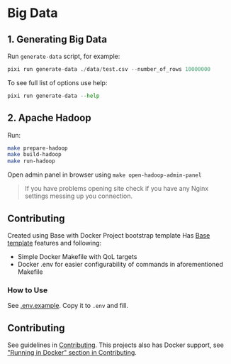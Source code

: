 <!-- toc -->

# Big Data
## 1. Generating Big Data
Run `generate-data` script, for example:
```py
pixi run generate-data ./data/test.csv --number_of_rows 10000000
```

To see full list of options use help:
```py
pixi run generate-data --help
```

## 2. Apache Hadoop
Run:
```bash
make prepare-hadoop
make build-hadoop
make run-hadoop
```

Open admin panel in browser using `make open-hadoop-admin-panel`

> If you have problems opening site check if you have any Nginx settings
messing up you connection.

## Contributing
Created using Base with Docker Project bootstrap template
Has [Base template](https://github.com/dsOmega-bootstrap/Base.bootstrap) features and following:
- Simple Docker Makefile with QoL targets
- Docker .env for easier configurability of commands in aforementioned Makefile

### How to Use
See [.env.example](./.env.example). Copy it to `.env` and fill.

## Contributing
See guidelines in [Contributing](./CONTRIBUTING.md). This projects also
has Docker support, see ["Running in Docker"
section in Contributing](./CONTRIBUTING.md#running-in-docker).
